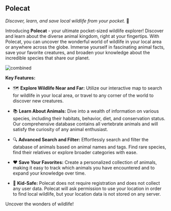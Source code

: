 ## Polecat

*Discover, learn, and save local wildlife from your pocket.* 🐾

Introducing **Polecat** - your ultimate pocket-sized wildlife explorer! Discover and learn about the diverse animal kingdom, right at your fingertips. With Polecat, you can uncover the wonderful world of wildlife in your local area or anywhere across the globe. Immerse yourself in fascinating animal facts, save your favorite creatures, and broaden your knowledge about the incredible species that share our planet. 

![combined](https://github.com/polecat-app/polecat-light/assets/93203883/985131e9-86ec-443f-8668-07ee26c15bd3)

**Key Features:**

- 🗺️ **Explore Wildlife Near and Far:** Utilize our interactive map to search for wildlife in your local area, or travel to any corner of the world to discover new creatures. 

- 📚 **Learn About Animals:** Dive into a wealth of information on various species, including their habitats, behavior, diet, and conservation status. Our comprehensive database contains all vertebrate animals and will satisfy the curiosity of any animal enthusiast. 

- 🔍 **Advanced Search and Filter:** Effortlessly search and filter the database of animals based on animal names and tags. Find rare species, find their relatives or explore broader categories with ease. 

- ❤️ **Save Your Favorites:** Create a personalized collection of animals, making it easy to track which animals you have encountered and to expand your knowledge over time. 

- 👧 **Kid-Safe:** Polecat does not require registration and does not collect any user data. Polecat will ask permission to use your location in order to find local wildlife, but your location data is not stored on any server. 

Uncover the wonders of wildlife!